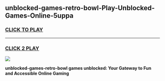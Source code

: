
## unblocked-games-retro-bowl-Play-Unblocked-Games-Online-5uppa
<h3>
<a href="https://premium76.site?title=unblocked-games-retro-bowl&ref=24A">CLICK TO PLAY</a></h3>
<hr>

<h3>
<a href="https://premium76.site?title=unblocked-games-retro-bowl&ref=24A">CLICK 2 PLAY</a>
  
</h3>

<a href="https://premium76.site?title=unblocked-games-retro-bowl&ref=24A"><img src="https://clearcache.store/games.png"></a>


**unblocked-games-retro-bowl games unblocked: Your Gateway to Fun and Accessible Online Gaming**
